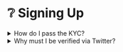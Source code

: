 # ❔ Signing Up

<details>

<summary>How do I pass the KYC?</summary>

With Web3, users can participate in digital economies without giving up control over their data due to its decentralized nature. Your W3 wallet is your identity and you have the sole control of it.

User accounts are verified via their Twitter accounts. Users are encouraged to provide their name, email address, and other social media accounts, but they are not required to do so.

</details>

<details>

<summary>Why must I be verified via Twitter?</summary>

By requiring users to verify their identity and link their accounts to a Twitter account, the protocol can ensure that it is doing its best to prevent wash trading. It may also help to protect users by ensuring that only legitimate accounts can access the service.

Wash trading is a type of market manipulation in which a trader buys and sells a security for the purpose of creating the appearance of activity in the market. This can be done by a single trader or by a group of traders working together. The goal of wash trading is often to manipulate the price of a security or to create the impression of a particular trend in the market, such as an upward trend. By squatting ownership rights, wash traders can gain unfair financial rewards under [EIP-5173](https://eips.ethereum.org/EIPS/eip-5173), which harms the entire Flow ecosystem.

There are several ways to prevent wash trading:

1. Implementing strict trade monitoring: By monitoring trades and identifying patterns that may indicate wash trading, untrading.org can prevent this type of market manipulation.
2. Establishing rules and regulations: untrading.org establishes rules and regulations that prohibit wash trading and establish penalties for users who engage in this type of activity. Please see our [Community Guidelines](../community-guidelines.md) for and [Terms of Service](../terms-of-service.md) for more information.&#x20;
3. Utilizing surveillance technology: Advanced surveillance technology can help exchanges identify and prevent wash trading by analyzing trade data and detecting unusual patterns or anomalies.
4. Enforcing strict penalties: By imposing strict penalties on users who engage in wash trading, untrading.org can discourage this type of behavior and create a more fair and transparent market.
5. Publish transparent reporting: untrading.org will publish regular transaction activity findings and provide transparent reporting in order to prevent wash trading.

Later, additional verification methods and OAuth sign-ins will be added.

</details>

